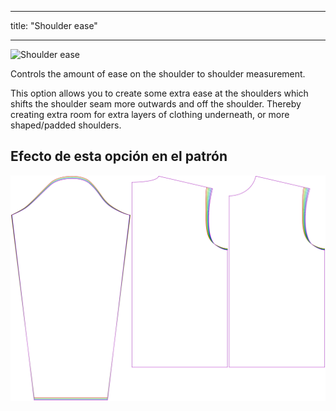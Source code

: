 - - -
title: "Shoulder ease"
- - -

![Shoulder ease](./shoulderease.svg)

Controls the amount of ease on the shoulder to shoulder measurement.

This option allows you to create some extra ease at the shoulders which shifts the shoulder seam more outwards and off the shoulder. Thereby creating extra room for extra layers of clothing underneath, or more shaped/padded shoulders.

## Efecto de esta opción en el patrón

![This image shows the effect of this option by superimposing several variants that have a different value for this option](brian_shoulderease_sample.svg "Effect of this option on the pattern")
